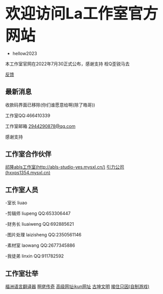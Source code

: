 ## <font size=15>欢迎访问La工作室官方网站</font>

* hellow2023

本工作室官网在2022年7月30正式公布，感谢支持 栓Q歪锐马去

[反馈](https://docs.qq.com/form/page/DSEZJY0ViV3lhbGZu)

## 最新消息
收款码界面已移除(你们谁愿意给啊(除了皓哥))

工作室QQ:466410339

工作室邮箱 2944290878@qq.com

感谢支持
## 工作室合作伙伴
[祁隆abls工作室(http://abls-studio-yes.mysxl.cn/)](http://abls-studio-yes.mysxl.cn/)
[引力公司(hxxps1354.mysxl.cn)](https://hxxps1354.mysxl.cn)

## 工作室人员
-室长   liuao

-剪辑师  liupeng QQ:653306447

-财务长  liuaiweng QQ:692885621

-图片处理 laizisheng QQ:2350561146

-素材室  laowang QQ:2677345886

-我徒弟 linxin QQ:911782592

## 工作室壮举

[福洲语言翻译器](FuZhoYuYanFanYiQi/fuzhoyuyanfanyiqi.html)
[啊佬传奇](ALaoChuanQi/alaochuanqi.html)
[高级网址ikun网址](GaoJiWangZhi/gaojiwangzhimimashurujiemian.html)
[古坤文明](https://www.bilibili.com/video/BV1Dt4y1L7zw?spm_id_from=333.999.0.0&vd_source=f7e9f30d92d28fa8cb9b5ccb93c6c27e)
[接住只因(自制游戏)](https://islastudio.github.io/ZiZhiYouXi/JieZhuZhiYin.html)
